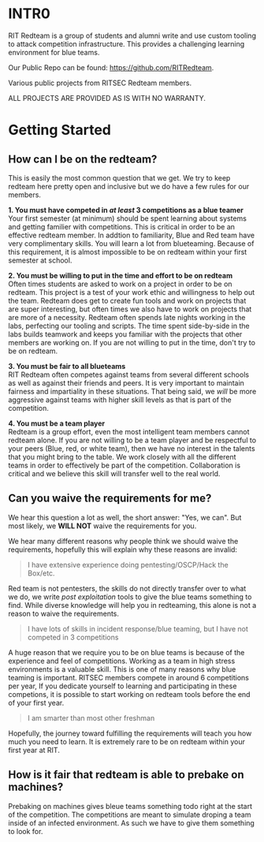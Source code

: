 # INTR0

RIT Redteam is a group of students and alumni write and use custom tooling to attack competition infrastructure. This provides a challenging learning environment for blue teams.

Our Public Repo can be found: https://github.com/RITRedteam.

Various public projects from RITSEC Redteam members. 

ALL PROJECTS ARE PROVIDED AS IS WITH NO WARRANTY.


# Getting Started

## How can I be on the redteam?

This is easily the most common question that we get. We try to keep redteam here pretty open and inclusive but we do have a few rules for our members.

__1. You must have competed in _at least_ 3 competitions as a blue teamer__  
Your first semester (at minimum) should be spent learning about systems and getting familier with competitions. This is critical in order to be an effective redteam member. In addtion to familiarity, Blue and Red team have very complimentary skills. You will learn a lot from blueteaming. Because of this requirement, it is almost impossible to be on redteam within your first semester at school.


__2. You must be willing to put in the time and effort to be on redteam__  
Often times students are asked to work on a project in order to be on redteam. This project is a test of your work ethic and willingness to help out the team. Redteam does get to create fun tools and work on projects that are super interesting, but often times we also have to work on projects that are more of a necessity. Redteam often spends late nights working in the labs, perfecting our tooling and scripts. The time spent side-by-side in the labs builds teamwork and keeps you familiar with the projects that other members are working on. If you are not willing to put in the time, don't try to be on redteam.


__3. You must be fair to all blueteams__  
RIT Redteam often competes against teams from several different schools as well as against their friends and peers. It is very important to maintain fairness and impartiality in these situations. That being said, we _will_ be more aggressive against teams with higher skill levels as that is part of the competition.


__4. You must be a team player__  
Redteam is a group effort, even the most intelligent team members cannot redteam alone. If you are not willing to be a team player and be respectful to your peers (Blue, red, or white team), then we have no interest in the talents that you might bring to the table. We work closely with all the different teams in order to effectively be part of the competition. Collaboration is critical and we believe this skill will transfer well to the real world.

## Can you waive the requirements for me?
We hear this question a lot as well, the short answer: "Yes, we can". But most likely, we __WILL NOT__ waive the requirements for you.

We hear many different reasons why people think we should waive the requirements, hopefully this will explain why these reasons are invalid:

> I have extensive experience doing pentesting/OSCP/Hack the Box/etc.

Red team is not pentesters, the skills do not directly transfer over to what we do, we write _post exploitation_ tools to give the blue teams something to find. While diverse knowledge will help you in redteaming, this alone is not a reason to waive the requirements.
 
> I have lots of skills in incident response/blue teaming, but I have not competed in 3 competitions

A huge reason that we require you to be on blue teams is because of the experience and feel of competitions. Working as a team in high stress environments is a valuable skill. This is one of many reasons why blue teaming is important. RITSEC members compete in around 6 competitions per year, If you dedicate yourself to learning and participating in these competions, it is possible to start working on redteam tools before the end of your first year.

> I am smarter than most other freshman

Hopefully, the journey toward fulfilling the requirements will teach you how much you need to learn. It is extremely rare to be on redteam within your first year at RIT.

## How is it fair that redteam is able to prebake on machines?

Prebaking on machines gives bleue teams something todo right at the start of the competition. The competitions are meant to simulate droping a team inside of an infected environment. As such we have to give them something to look for. 
